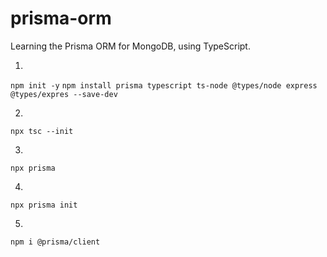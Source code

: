 # prisma-orm
Learning the Prisma ORM for MongoDB, using TypeScript.

1. 
```npm init -y``` 
```npm install prisma typescript ts-node @types/node express @types/expres --save-dev```

2. 
```npx tsc --init```

3. 
```npx prisma```

4. 
```npx prisma init```

5. 
```npm i @prisma/client```